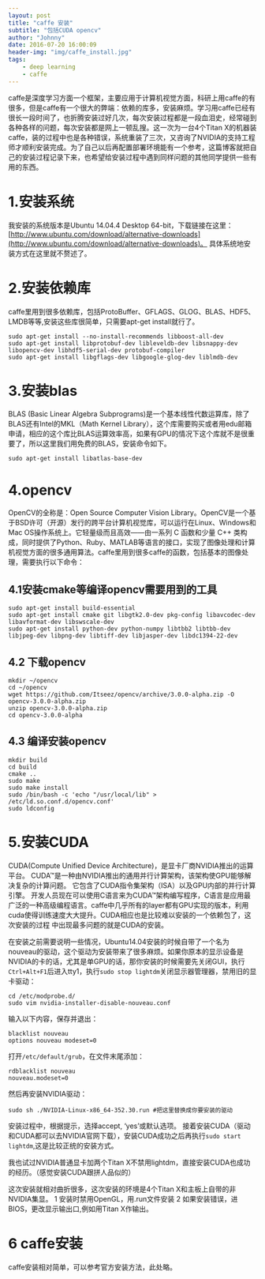 ```yaml
---
layout: post
title: "caffe 安装"
subtitle: "包括CUDA opencv"
author: "Johnny"
date: 2016-07-20 16:00:09
header-img: "img/caffe_install.jpg"
tags: 
    - deep learning
    - caffe
---
```


caffe是深度学习方面一个框架，主要应用于计算机视觉方面，科研上用caffe的有很多，但是caffe有一个很大的弊端：依赖的库多，安装麻烦。学习用caffe已经有很长一段时间了，也折腾安装过好几次，每次安装过程都是一段血泪史，经常碰到各种各样的问题，每次安装都是网上一顿乱搜。这一次为一台4个Titan X的机器装caffe，装的过程中也是各种错误，系统重装了三次，又咨询了NVIDIA的支持工程师才顺利安装完成。为了自己以后再配置部署环境能有一个参考，这篇博客就把自己的安装过程记录下来，也希望给安装过程中遇到同样问题的其他同学提供一些有用的东西。


# 1.安装系统 #


我安装的系统版本是Ubuntu 14.04.4 Desktop 64-bit，下载链接在这里：[http://www.ubuntu.com/download/alternative-downloads](http://www.ubuntu.com/download/alternative-downloads)。
具体系统地安装方式在这里就不赘述了。

# 2.安装依赖库 #

caffe里用到很多依赖库，包括ProtoBuffer、GFLAGS、GLOG、BLAS、HDF5、LMDB等等,安装这些库很简单，只需要apt-get install就行了。

    sudo apt-get install --no-install-recommends libboost-all-dev
    sudo apt-get install libprotobuf-dev libleveldb-dev libsnappy-dev libopencv-dev libhdf5-serial-dev protobuf-compiler
    sudo apt-get install libgflags-dev libgoogle-glog-dev liblmdb-dev

# 3.安装blas #

BLAS (Basic Linear Algebra Subprograms)是一个基本线性代数运算库，除了BLAS还有Intel的MKL（Math Kernel Library），这个库需要购买或者用edu邮箱申请，相应的这个库比BLAS运算效率高，如果有GPU的情况下这个库就不是很重要了，所以这里我们用免费的BLAS，安装命令如下。

    sudo apt-get install libatlas-base-dev

# 4.opencv #

OpenCV的全称是：Open Source Computer Vision Library。OpenCV是一个基于BSD许可（开源）发行的跨平台计算机视觉库，可以运行在Linux、Windows和Mac OS操作系统上。它轻量级而且高效——由一系列 C 函数和少量 C++ 类构成，同时提供了Python、Ruby、MATLAB等语言的接口，实现了图像处理和计算机视觉方面的很多通用算法。caffe里用到很多caffe的函数，包括基本的图像处理，需要执行以下命令：

## 4.1安装cmake等编译opencv需要用到的工具 ##


    sudo apt-get install build-essential
    sudo apt-get install cmake git libgtk2.0-dev pkg-config libavcodec-dev libavformat-dev libswscale-dev
    sudo apt-get install python-dev python-numpy libtbb2 libtbb-dev libjpeg-dev libpng-dev libtiff-dev libjasper-dev libdc1394-22-dev

## 4.2 下载opencv ##

    mkdir ~/opencv
    cd ~/opencv
    wget https://github.com/Itseez/opencv/archive/3.0.0-alpha.zip -O opencv-3.0.0-alpha.zip
    unzip opencv-3.0.0-alpha.zip
	cd opencv-3.0.0-alpha

## 4.3 编译安装opencv ##

	mkdir build
	cd build
	cmake ..
	sudo make
	sudo make install
	sudo /bin/bash -c 'echo "/usr/local/lib" > /etc/ld.so.conf.d/opencv.conf'
	sudo ldconfig

# 5.安装CUDA #

CUDA(Compute Unified Device Architecture)，是显卡厂商NVIDIA推出的运算平台。 CUDA™是一种由NVIDIA推出的通用并行计算架构，该架构使GPU能够解决复杂的计算问题。 它包含了CUDA指令集架构（ISA）以及GPU内部的并行计算引擎。 开发人员现在可以使用C语言来为CUDA™架构编写程序，C语言是应用最广泛的一种高级编程语言。caffe中几乎所有的layer都有GPU实现的版本，利用cuda使得训练速度大大提升。CUDA相应也是比较难以安装的一个依赖包了，这次安装的过程
中出现最多问题的就是CUDA的安装。

在安装之前需要说明一些情况，Ubuntu14.04安装的时候自带了一个名为nouveau的驱动，这个驱动为安装带来了很多麻烦。如果你原本的显示设备是NVIDIA的卡的话，尤其是单GPU的话，那你安装的时候需要先关闭GUI，执行`Ctrl+Alt+F1`后进入tty1，执行`sudo stop lightdm`关闭显示器管理器，禁用旧的显卡驱动：

    cd /etc/modprobe.d/
	sudo vim nvidia-installer-disable-nouveau.conf
输入以下内容，保存并退出：

	blacklist nouveau
	options nouveau modeset=0
打开`/etc/default/grub`，在文件末尾添加：

	rdblacklist nouveau
	nouveau.modeset=0
然后再安装NVIDIA驱动：

	sudo sh ./NVIDIA-Linux-x86_64-352.30.run #把这里替换成你要安装的驱动
安装过程中，根据提示，选择accept, ‘yes’或默认选项。
接着安装CUDA（驱动和CUDA都可以去NVIDIA官网下载），安装CUDA成功之后再执行`sudo start lightdm`,这是比较正统的安装方式。

我也试过NVIDIA普通显卡加两个Titan X不禁用lightdm，直接安装CUDA也成功的经历。（感觉安装CUDA跟拼人品似的）

这次安装就相对曲折很多，这次安装的环境是4个Titan X和主板上自带的非NVIDIA集显。
1 安装时禁用OpenGL，用.run文件安装
2 如果安装错误，进BIOS，更改显示输出口,例如用Titan X作输出。

# 6 caffe安装 #

caffe安装相对简单，可以参考官方安装方法，此处略。